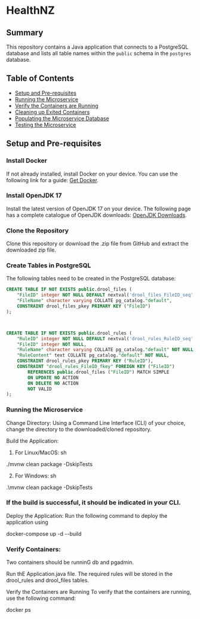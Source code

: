 # HealthNZ

## Summary

This repository contains a Java application that connects to a PostgreSQL database and lists all table names within the `public` schema in the `postgres` database.

## Table of Contents

- [Setup and Pre-requisites](#setup-and-pre-requisites)
- [Running the Microservice](#running-the-microservice)
- [Verify the Containers are Running](#verify-the-containers-are-running)
- [Cleaning up Exited Containers](#cleaning-up-exited-containers)
- [Populating the Microservice Database](#populating-the-microservice-database)
- [Testing the Microservice](#testing-the-microservice)

## Setup and Pre-requisites

### Install Docker
If not already installed, install Docker on your device. You can use the following link for a guide: [Get Docker](https://docs.docker.com/get-docker/).

### Install OpenJDK 17
Install the latest version of OpenJDK 17 on your device. The following page has a complete catalogue of OpenJDK downloads: [OpenJDK Downloads](https://www.openlogic.com/openjdk-downloads).

### Clone the Repository
Clone this repository or download the .zip file from GitHub and extract the downloaded zip file.

### Create Tables in PostgreSQL
The following tables need to be created in the PostgreSQL database:

```sql
CREATE TABLE IF NOT EXISTS public.drool_files (
    "FileID" integer NOT NULL DEFAULT nextval('drool_files_FileID_seq'::regclass),
    "FileName" character varying COLLATE pg_catalog."default",
    CONSTRAINT drool_files_pkey PRIMARY KEY ("FileID")
);



CREATE TABLE IF NOT EXISTS public.drool_rules (
    "RuleID" integer NOT NULL DEFAULT nextval('drool_rules_RuleID_seq'::regclass),
    "FileID" integer NOT NULL,
    "RuleName" character varying COLLATE pg_catalog."default" NOT NULL,
    "RuleContent" text COLLATE pg_catalog."default" NOT NULL,
    CONSTRAINT drool_rules_pkey PRIMARY KEY ("RuleID"),
    CONSTRAINT "drool_rules_FileID_fkey" FOREIGN KEY ("FileID")
        REFERENCES public.drool_files ("FileID") MATCH SIMPLE
        ON UPDATE NO ACTION
        ON DELETE NO ACTION
        NOT VALID
);

```

### Running the Microservice
   Change Directory: Using a Command Line Interface (CLI) of your choice, change the directory to the downloaded/cloned repository.
   
   Build the Application:

   1. For Linux/MacOS:
   sh

   ./mvnw clean package -DskipTests

   2. For Windows:
   sh

   .\mvnw clean package -DskipTests

### If the build is successful, it should be indicated in your CLI.
Deploy the Application:
Run the following command to deploy the application using 

docker-compose up -d --build

### Verify Containers:
Two containers should be runninG db and pgadmin.

Run thE Application.java file. The required rules will be stored in the drool_rules and drool_files tables.

Verify the Containers are Running
To verify that the containers are running, use the following command:

docker ps

